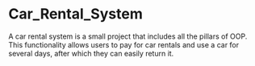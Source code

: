# Car_Rental_System
A car rental system is a small project that includes all the pillars of OOP. This functionality allows users to pay for car rentals and use a car for several days, after which they can easily return it.

